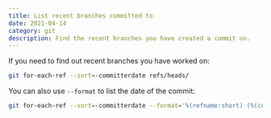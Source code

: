 ```yaml
---
title: List recent branches committed to
date: 2021-04-14
category: git
description: Find the recent branches you have created a commit on.
---
```


If you need to find out recent branches you have worked on:

```sh
git for-each-ref --sort=-committerdate refs/heads/
```

You can also use `--format` to list the date of the commit:

```sh
git for-each-ref --sort=-committerdate --format='%(refname:short) (%(committerdate))' refs/heads/
```
